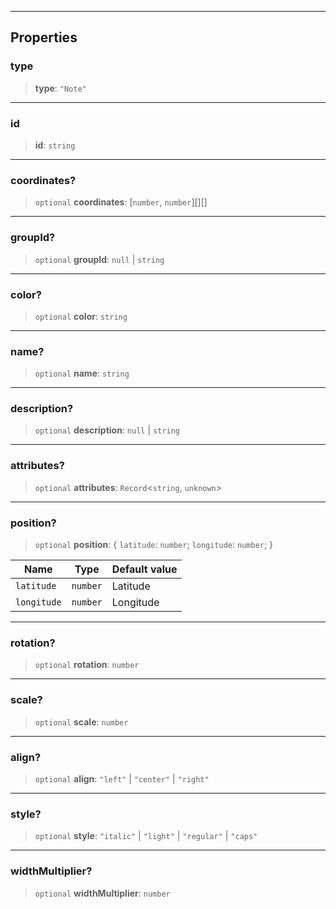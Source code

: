 ***

## Properties

### type

> **type**: `"Note"`

***

### id

> **id**: `string`

***

### coordinates?

> `optional` **coordinates**: \[`number`, `number`]\[]\[]

***

### groupId?

> `optional` **groupId**: `null` | `string`

***

### color?

> `optional` **color**: `string`

***

### name?

> `optional` **name**: `string`

***

### description?

> `optional` **description**: `null` | `string`

***

### attributes?

> `optional` **attributes**: `Record`\<`string`, `unknown`>

***

### position?

> `optional` **position**: \{ `latitude`: `number`; `longitude`: `number`; }

| Name        | Type     | Default value |
| ----------- | -------- | ------------- |
| `latitude`  | `number` | Latitude      |
| `longitude` | `number` | Longitude     |

***

### rotation?

> `optional` **rotation**: `number`

***

### scale?

> `optional` **scale**: `number`

***

### align?

> `optional` **align**: `"left"` | `"center"` | `"right"`

***

### style?

> `optional` **style**: `"italic"` | `"light"` | `"regular"` | `"caps"`

***

### widthMultiplier?

> `optional` **widthMultiplier**: `number`
